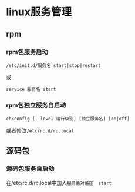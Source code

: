 # linux服务管理

## rpm

### rpm包服务启动

```shell
/etc/init.d/服务名 start|stop|restart
```

或

```shell
service 服务名 start
```

### rpm包独立服务自启动

```shell
chkconfig [--level 运行级别] [独立服务名] [on|off]
```

或者修改`/etc/rc.d/rc.local`

## 源码包

### 源码包服务自启动

在/etc/rc.d/rc.local中加入`服务绝对路径  start`